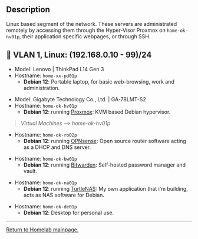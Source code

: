 
## Description

Linux based segment of the network. These servers are administrated remotely by accessing them through the Hyper-Visor Proxmox on `home-ok-hv01p`, their application specific webpages, or through SSH.

## 🐧 VLAN 1, Linux: (192.168.0.10 - 99)/24

- Model: Lenovo | ThinkPad L14 Gen 3
- Hostname: `home-xx-pd01p`
  - **Debian 12**: Portable laptop, for basic web-browsing, work and administration.
>
- Model: Gigabyte Technology Co., Ltd. | GA-78LMT-S2
- Hostname: `home-ok-hv01p`
  - **Debian 12**: running [Proxmox](https://www.proxmox.com/en/): KVM based Debian hypervisor.
> *Virtual Machines --> home-ok-hv01p*
- Hostname: `home-ok-ro02p`
  - **Debian 12**: running [OPNsense](https://opnsense.org/): Open source router software acting as a DHCP and DNS server.
>
- Hostname: `home-ok-bw01p`
  - **Debian 12**: running [Bitwarden](https://github.com/bitwarden/server): Self-hosted password manager and vault.
>
- Hostname: `home-ok-na01p`
  - **Debian 12**: running [TurtleNAS](https://github.com/allenc125789/TurtleNAS): My own application that i'm building, acts as NAS software for Debian.
>
- Hostname: `home-ok-de01p`
  - **Debian 12**: Desktop for personal use.
>
______________________________________________________________________________

[Return to Homelab mainpage.](https://github.com/allenc125789/Homelab#lan-19216801---9)
